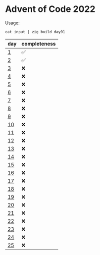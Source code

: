 # Advent of Code 2022

Usage:
```
cat input | zig build day01
```

|       day        |    completeness    |     
|------------------|--------------------|
| [1](src/day01)   | ✅                 |
| [2](src/day02)   | ✅                 |
| [3](src/day03)   | ❌                 |
| [4](src/day04)   | ❌                 |
| [5](src/day05)   | ❌                 |
| [6](src/day06)   | ❌                 |
| [7](src/day07)   | ❌                 |
| [8](src/day08)   | ❌                 |
| [9](src/day09)   | ❌                 |
| [10](src/day10)  | ❌                 |
| [11](src/day11)  | ❌                 |
| [12](src/day12)  | ❌                 |
| [13](src/day13)  | ❌                 |
| [14](src/day14)  | ❌                 |
| [15](src/day15)  | ❌                 |
| [16](src/day16)  | ❌                 |
| [17](src/day17)  | ❌                 |
| [18](src/day18)  | ❌                 |
| [19](src/day19)  | ❌                 |
| [20](src/day20)  | ❌                 |
| [21](src/day21)  | ❌                 |
| [22](src/day22)  | ❌                 |
| [23](src/day23)  | ❌                 |
| [24](src/day24)  | ❌                 |
| [25](src/day25)  | ❌                 |
